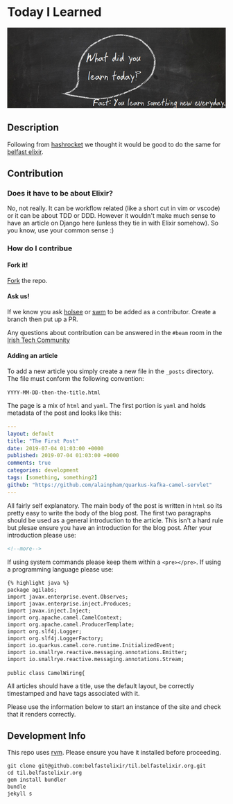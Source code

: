 # Today I Learned 

![TIL](assets/images/what_did_you_learn_today.png "TIL")

## Description

Following from [hashrocket](http://til.hashrocket.com) we thought it would be good to do the same for [belfast elixir](http://www.belfastelixir.org).

## Contribution

### Does it have to be about Elixir?

No, not really. It can be workflow related (like a short cut in vim or vscode) or it can be about TDD or DDD. However it wouldn't make much sense to have an article on Django here (unless they tie in with Elixir somehow). So you know, use your common sense :)

### How do I contribue

#### Fork it!

[Fork](https://help.github.com/en/articles/fork-a-repo) the repo.

#### Ask us!

If we know you ask [holsee](https://www.github.com/holsee) or [swm](https://www.github.com/swmcc) to be added as a contributor. Create a branch then put up a PR. 

Any questions about contribution can be answered in the `#beam` room in the [Irish Tech Community](http://irishtechcommunity.com/)

#### Adding an article

To add a new article you simply create a new file in the `_posts` directory. The file must conform the following convention:

`YYYY-MM-DD-then-the-title.html`

The page is a mix of `html` and `yaml`. The first portion is `yaml` and holds metadata of the post and looks like this:

```YAML
---
layout: default
title: "The First Post"
date: 2019-07-04 01:03:00 +0000
published: 2019-07-04 01:03:00 +0000
comments: true
categories: development
tags: [something, something2]
github: "https://github.com/alainpham/quarkus-kafka-camel-servlet"
---
```

All fairly self explanatory. The main body of the post is written in `html` so its pretty easy to write the body of the blog post. The first two paragraphs should be used as a general introduction to the article. This isn't a hard rule but plesae ensure you have an introduction for the blog post. After your introduction please use:

```HTML
<!--more-->
```

If using system commands please keep them within a `<pre></pre>`.
If using a programming language please use:

```liquid
{% highlight java %}
package agilabs;
import javax.enterprise.event.Observes;
import javax.enterprise.inject.Produces;
import javax.inject.Inject;
import org.apache.camel.CamelContext;
import org.apache.camel.ProducerTemplate;
import org.slf4j.Logger;
import org.slf4j.LoggerFactory;
import io.quarkus.camel.core.runtime.InitializedEvent;
import io.smallrye.reactive.messaging.annotations.Emitter;
import io.smallrye.reactive.messaging.annotations.Stream;

public class CamelWiring{
```

All articles should have a title, use the default layout, be correctly timestamped and have tags associated with it.

Please use the information below to start an instance of the site and check that it renders correctly.

## Development Info

This repo uses [rvm](https://rvm.io/). Please ensure you have it installed before proceeding.

```
git clone git@github.com:belfastelixir/til.belfastelixir.org.git
cd til.belfastelixir.org
gem install bundler
bundle
jekyll s
```